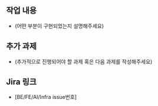 <!-- 제목에 옮길 것
[BE or FE or AI or Infra]-type: 이슈명
-->

## 작업 내용
- (어떤 부분이 구현되었는지 설명해주세요)

## 추가 과제
- (추가적으로 진행되어야 할 과제 혹은 다음 과제를 작성해주세요)

## Jira 링크
- [BE/FE/AI/Infra issue번호]